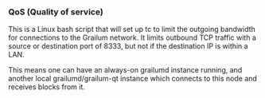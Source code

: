 ### QoS (Quality of service) ###

This is a Linux bash script that will set up tc to limit the outgoing bandwidth for connections to the Grailum network. It limits outbound TCP traffic with a source or destination port of 8333, but not if the destination IP is within a LAN.

This means one can have an always-on grailumd instance running, and another local grailumd/grailum-qt instance which connects to this node and receives blocks from it.
